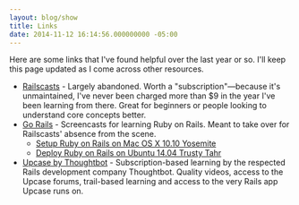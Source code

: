 ```yaml
---
layout: blog/show
title: Links
date: 2014-11-12 16:14:56.000000000 -05:00
---
```

Here are some links that I've found helpful over the last year or so. I'll keep this page updated as I come across other resources.

* [Railscasts](http://railscasts.com/) - Largely abandoned. Worth a "subscription"—because it's unmaintained, I've never been charged more than $9 in the year I've been learning from there. Great for beginners or people looking to understand core concepts better.
* [Go Rails](https://gorails.com/) - Screencasts for learning Ruby on Rails. Meant to take over for Railscasts' absence from the scene.
	* [Setup Ruby on Rails on Mac OS X 10.10 Yosemite](https://gorails.com/setup/osx/10.10-yosemite)
    * [Deploy Ruby on Rails on Ubuntu 14.04 Trusty Tahr](https://gorails.com/deploy/ubuntu/14.04)
* [Upcase by Thoughtbot](https://upcase.com) - Subscription-based learning by the respected Rails development company Thoughtbot. Quality videos, access to the Upcase forums, trail-based learning and access to the very Rails app Upcase runs on.
